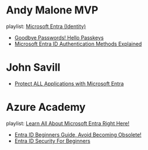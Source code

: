 # Andy Malone MVP
playlist: [Microsoft Entra (Identity)](https://www.youtube.com/playlist?list=PLEgclf_4HA-gyThzlcleWZdm3A4DhIUfr)
- [Goodbye Passwords! Hello Passkeys](https://youtu.be/sl1oAZAsBPo)
- [Microsoft Entra ID Authentication Methods Explained](https://youtu.be/iSYcWNpi_6A)

# John Savill
- [Protect ALL Applications with Microsoft Entra](https://youtu.be/VJNMJQCmtuY)

# Azure Academy
playlist: [Learn All About Microsoft Entra Right Here!](https://www.youtube.com/playlist?list=PL-V4YVm6AmwX8ZegPNAKEuLOox47aVz9O)
- [Entra ID Beginners Guide, Avoid Becoming Obsolete!](https://youtu.be/RnnnY0hr3vE)
- [Entra ID Security For Beginners](https://youtu.be/E-1sWIl1lJc)
